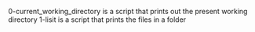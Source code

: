 0-current_working_directory is a script that prints out the present working directory
1-lisit is a script that prints the files in a folder